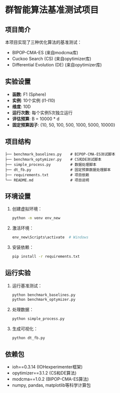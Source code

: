 # 群智能算法基准测试项目

## 项目简介
本项目实现了三种优化算法的基准测试：
- BIPOP-CMA-ES (来自modcma库)
- Cuckoo Search (CS) (来自opytimizer库)
- Differential Evolution (DE) (来自opytimizer库)

## 实验设置
- **函数**: F1 (Sphere)
- **实例**: 10个实例 (I1-I10)
- **维度**: 10D
- **运行次数**: 每个实例5次独立运行
- **评估预算**: B = 10000 * d
- **固定预算因子**: {10, 50, 100, 500, 1000, 5000, 10000}

## 项目结构
```
├── benchmark_baselines.py    # BIPOP-CMA-ES测试脚本
├── benchmark_optymizer.py    # CS和DE测试脚本
├── simple_process.py         # 数据处理脚本
├── dt_fb.py                  # 固定预算数据处理脚本
├── requirements.txt          # 项目依赖
└── README.md                 # 项目说明
```

## 环境设置
1. 创建虚拟环境：
   ```bash
   python -m venv env_new
   ```

2. 激活环境：
   ```bash
   env_new\Scripts\activate  # Windows
   ```

3. 安装依赖：
   ```bash
   pip install -r requirements.txt
   ```

## 运行实验
1. 运行基准测试：
   ```bash
   python benchmark_baselines.py
   python benchmark_optymizer.py
   ```

2. 处理数据：
   ```bash
   python simple_process.py
   ```

3. 生成可视化：
   ```bash
   python dt_fb.py
   ```

## 依赖包
- ioh==0.3.14 (IOHexperimenter框架)
- opytimizer==3.1.2 (CS和DE算法)
- modcma==1.0.2 (BIPOP-CMA-ES算法)
- numpy, pandas, matplotlib等科学计算包
